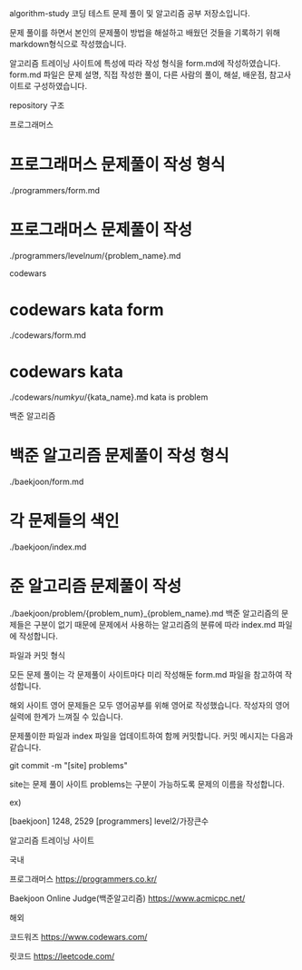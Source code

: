 algorithm-study
코딩 테스트 문제 풀이 및 알고리즘 공부 저장소입니다.

문제 풀이를 하면서 본인의 문제풀이 방법을 해설하고 배웠던 것들을 기록하기 위해 markdown형식으로 작성했습니다.

알고리즘 트레이닝 사이트에 특성에 따라 작성 형식을 form.md에 작성하였습니다. form.md 파일은 문제 설명, 직접 작성한 풀이, 다른 사람의 풀이, 해설, 배운점, 참고사이트로 구성하였습니다.


repository 구조

프로그래머스

# 프로그래머스 문제풀이 작성 형식
./programmers/form.md
# 프로그래머스 문제풀이 작성
./programmers/level${num}/${problem_name}.md

codewars

# codewars kata form
./codewars/form.md
# codewars kata
./codewars/${num}kyu/${kata_name}.md
kata is problem


백준 알고리즘

# 백준 알고리즘 문제풀이 작성 형식
./baekjoon/form.md
# 각 문제들의 색인
./baekjoon/index.md
# 준 알고리즘 문제풀이 작성
./baekjoon/problem/{problem_num}_{problem_name}.md
백준 알고리즘의 문제들은 구분이 없기 때문에 문제에서 사용하는 알고리즘의 분류에 따라 index.md 파일에 작성합니다.


파일과 커밋 형식

모든 문제 풀이는 각 문제풀이 사이트마다 미리 작성해둔 form.md 파일을 참고하여 작성합니다.

해외 사이트 영어 문제들은 모두 영어공부를 위해 영어로 작성했습니다. 작성자의 영어실력에 한계가 느껴질 수 있습니다.

문제풀이한 파일과 index 파일을 업데이트하여 함께 커밋합니다. 커밋 메시지는 다음과 같습니다.

git commit -m "[site] problems"

site는 문제 풀이 사이트 problems는 구분이 가능하도록 문제의 이름을 작성합니다.

ex)

[baekjoon] 1248, 2529
[programmers] level2/가장큰수

알고리즘 트레이닝 사이트

국내

프로그래머스
https://programmers.co.kr/

Baekjoon Online Judge(백준알고리즘)
https://www.acmicpc.net/


해외

코드워즈
https://www.codewars.com/

릿코드
https://leetcode.com/
